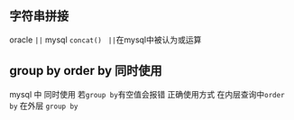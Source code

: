 ## 字符串拼接
oracle `||`
mysql `concat() ` `||`在mysql中被认为或运算

## group by  order by 同时使用
mysql 中 同时使用 若`group by`有空值会报错 正确使用方式 在内层查询中`order by` 在外层 `group by`